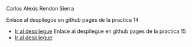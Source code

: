Carlos Alexis Rendon Sierra

Enlace al despliegue en github pages de la practica 14
- [Ir al despliegue](https://spectralcomet73.github.io/Practica_14/)
Enlace al despliegue en github pages de la practica 15
- [Ir al despliegue](https://spectralcomet73.github.io/Practica_14/index2.html)
